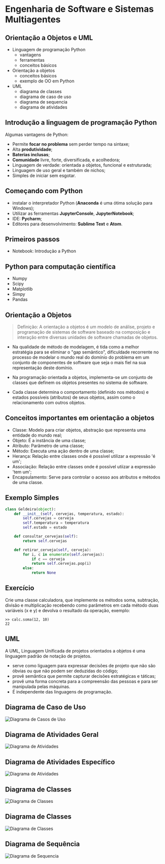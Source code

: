 # Engenharia de Software e Sistemas Multiagentes

## Orientação a Objetos e UML

- Linguagem de programação Python
    - vantagens
    - ferramentas
    - conceitos básicos
- Orientação a objetos
    - conceitos básicos
    - exemplo de OO em Python
- UML
    - diagrama de classes
    - diagrama de caso de uso
    - diagrama de sequencia
    - diagrama de atividades

## Introdução a linguagem de programação Python

Algumas vantagens de Python:

- Permite **focar no problema** sem perder tempo na sintaxe;
- Alta **produtividade**;
- **Baterias inclusas**;
- **Comunidade** livre, forte, diversificada, e acolhedora;
- Linguagem de verdade: orientada a objetos, funcional e estruturada;
- Linguagem de uso geral e também de nichos;
- Simples de iniciar sem esgotar.

## Começando com Python

- instalar o interpretador Python (**Anaconda** é uma ótima solução para Windows);
- Utilizar as ferramentas **JupyterConsole**, **JupyterNotebook**;
- IDE: **Pycharm**;
- Editores para desenvolvimento: **Sublime Text** e **Atom**.

## Primeiros passos

- Notebook: Introdução a Python

## Python para computação científica

- Numpy
- Scipy
- Matplotlib
- Simpy
- Pandas

## Orientação a Objetos

> Definição: A orientação a objetos é um modelo de análise, projeto e programação de sistemas de software baseado na composição e interação entre diversas unidades de software chamadas de objetos.

- Na qualidade de método de modelagem, é tida como a melhor estratégia para se eliminar o "gap semântico", dificuldade recorrente no processo de modelar o mundo real do domínio do problema em um conjunto de componentes de software que seja o mais fiel na sua representação deste domínio.

- Na programação orientada a objetos, implementa-se um conjunto de classes que definem os objetos presentes no sistema de software.

- Cada classe determina o comportamento (definido nos métodos) e estados possíveis (atributos) de seus objetos, assim como o relacionamento com outros objetos.

## Conceitos importantes em orientação a objetos

- Classe: Modelo para criar objetos, abstração que representa uma entidade do mundo real;
- Objeto: É a instância de uma classe;
- Atributo: Parâmetro de uma classe;
- Método: Executa uma ação dentro de uma classe;
- Herança: Relação entre classes onde é possível utilizar a expressão 'é um';
- Associação: Relação entre classes onde é possível utiizar a expressão 'tem um';
- Encapsulamento: Serve para controlar o acesso aos atributos e métodos de uma classe.

## Exemplo Simples

```python
class Geldeira(object):
    def __init__(self, cervejas, temperatura, estado):
        self.cervejas = cerveja
        self.temperatura = temperatura
        self.estado = estado

    def consultar_cervejas(self):
        return self.cervejas

    def retirar_cerveja(self, cerveja):
        for i, c in enumerate(self.cervejas):
            if c == cerveja
            return self.cervejas.pop(i)
        else:
            return None
```

## Exercício

Crie uma classe calculadora, que implemente os métodos soma, subtração, divisão e multiplicação recebendo como parâmetros em cada método duas variáveis (x e y) e devolva o resultado da operação, exemplo:

```
>> calc.soma(12, 10)
22
``` 

## UML

A UML, Linguagem Unificada de projetos orientados a objetos é uma linguagem padrão de notação de projetos.

- serve como liguagem para expressar decisões de projeto que não são óbvias ou que não podem ser deduzidas do código;
-  provê semântica que permite capturar decisões estratégicas e táticas;
- provê uma forma concreta para a compreensão das pessoas e para ser manipulada pelas máquinas.
- É independente das linguagens de programação.

## Diagrama de Caso de Uso

![Diagrama de Casos de Uso](Figuras/c4.png)

## Diagrama de Atividades Geral

![Diagrama de Atividades](Figuras/c3.png)

## Diagrama de Atividades Específico

![Diagrama de Atividades](Figuras/c5.png)

## Diagrama de Classes

![Diagrama de Classes](Figuras/c1.png)

## Diagrama de Classes

![Diagrama de Classes](Figuras/c2.png)

## Diagrama de Sequência

![Diagrama de Sequencia](Figuras/c6.png)

